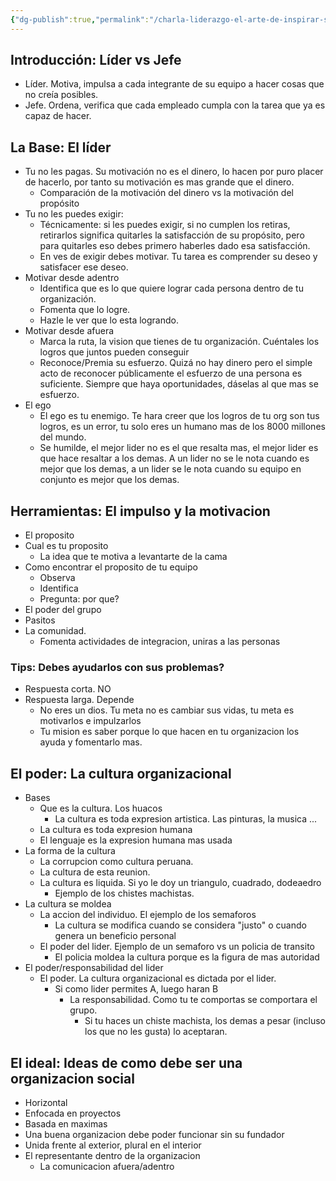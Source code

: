 ```yaml
---
{"dg-publish":true,"permalink":"/charla-liderazgo-el-arte-de-inspirar-skeleton/","created":"2025-03-18T18:42","updated":"2025-03-23T09:25"}
---
```


## Introducción: Líder vs Jefe
- Líder. Motiva, impulsa a cada integrante de su equipo a hacer cosas que no creía posibles.
- Jefe. Ordena, verifica que cada empleado cumpla con la tarea que ya es capaz de hacer.

## La Base: El líder
- Tu no les pagas. Su motivación no es el dinero, lo hacen por puro placer de hacerlo, por tanto su motivación es mas grande que el dinero.
	- Comparación de la motivación del dinero vs la motivación del propósito
- Tu no les puedes exigir:
	- Técnicamente: si les puedes exigir, si no cumplen los retiras, retirarlos significa quitarles la satisfacción de su propósito, pero para quitarles eso debes primero haberles dado esa satisfacción.
	- En ves de exigir debes motivar. Tu tarea es comprender su deseo y satisfacer ese deseo.
- Motivar desde adentro
	- Identifica que es lo que quiere lograr cada persona dentro de tu organización.
	- Fomenta que lo logre.
	- Hazle le ver que lo esta logrando.
- Motivar desde afuera
	- Marca la ruta, la vision que tienes de tu organización. Cuéntales los logros que juntos pueden conseguir
	- Reconoce/Premia su esfuerzo. Quizá no hay dinero pero el simple acto de reconocer públicamente el esfuerzo de una persona es suficiente. Siempre que haya oportunidades, dáselas al que mas se esfuerzo.
- El ego
	- El ego es tu enemigo. Te hara creer que los logros de tu org son tus logros, es un error, tu solo eres un humano mas de los 8000 millones del mundo.
	- Se humilde, el mejor lider no es el que resalta mas, el mejor lider es que hace resaltar a los demas. A un lider no se le nota cuando es mejor que los demas, a un lider se le nota cuando su equipo en conjunto es mejor que los demas.

## Herramientas: El impulso y la motivacion
- El proposito
- Cual es tu proposito
	- La idea que te motiva a levantarte de la cama
- Como encontrar el proposito de tu equipo
	- Observa
	- Identifica
	- Pregunta: por que?
- El poder del grupo
- Pasitos
- La comunidad.
	- Fomenta actividades de integracion, uniras a las personas

### Tips: Debes ayudarlos con sus problemas?
- Respuesta corta. NO
- Respuesta larga. Depende
	- No eres un dios. Tu meta no es cambiar sus vidas, tu meta es motivarlos e impulzarlos
	- Tu mision es saber porque lo que hacen en tu organizacion los ayuda y fomentarlo mas.

## El poder: La cultura organizacional
- Bases
	- Que es la cultura. Los huacos
		- La cultura es toda expresion artistica. Las pinturas, la musica ...
	- La cultura es toda expresion humana
	- El lenguaje es la expresion humana mas usada
- La forma de la cultura
	- La corrupcion como cultura peruana.
	- La cultura de esta reunion.
	- La cultura es liquida. Si yo le doy un triangulo, cuadrado, dodeaedro
		- Ejemplo de los chistes machistas.
- La cultura se moldea
	- La accion del individuo. El ejemplo de los semaforos
		- La cultura se modifica cuando se considera "justo" o cuando genera un beneficio personal
	- El poder del lider. Ejemplo de un semaforo vs un policia de transito
		- El policia moldea la cultura porque es la figura de mas autoridad
- El poder/responsabilidad del lider
	- El poder. La cultura organizacional es dictada por el lider. 
		- Si como lider permites A, luego haran B
			- La responsabilidad. Como tu te comportas se comportara el grupo.
				- Si tu haces un chiste machista, los demas a pesar (incluso los que no les gusta) lo aceptaran.

## El ideal: Ideas de como debe ser una organizacion social
- Horizontal
- Enfocada en proyectos
- Basada en maximas
- Una buena organizacion debe poder funcionar sin su fundador
- Unida frente al exterior, plural en el interior
- El representante dentro de la organizacion
	- La comunicacion afuera/adentro